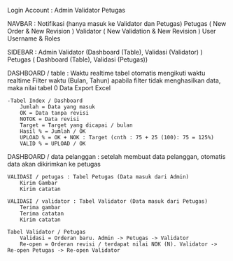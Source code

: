 Login Account :
    Admin
    Validator
    Petugas
    
NAVBAR :
    Notifikasi (hanya masuk ke Validator dan Petugas)
        Petugas ( New Order & New Revision )
        Validator ( New Validation & New Revision )
        User
        Username & Roles
        
SIDEBAR :
    Admin
    Validator (Dashboard (Table), Validasi (Validator) )
    Petugas ( Dashboard (Table), Validasi (Petugas))
    
DASHBOARD / table :
    Waktu realtime
    tabel otomatis mengikuti waktu realtime
    Filter waktu (Bulan, Tahun)
    apabila filter tidak menghasilkan data, maka nilai tabel 0
    Data Export Excel
    
    -Tabel Index / Dashboard
        Jumlah = Data yang masuk
        OK = Data tanpa revisi
        NOTOK = Data revisi
        Target = Target yang dicapai / bulan
        Hasil % = Jumlah / OK
        UPLOAD % = OK + NOK : Target (cnth : 75 + 25 (100): 75 = 125%)
        VALID % = UPLOAD / OK
        
DASHBOARD / data pelanggan :
    setelah membuat data pelanggan, otomatis data akan dikirimkan ke petugas
    
    VALIDASI / petugas : Tabel Petugas (Data masuk dari Admin)
        Kirim Gambar
        Kirim catatan
        
    VALIDASI / validator : Tabel Validator (Data masuk dari Petugas)
        Terima gambar
        Terima catatan
        Kirim catatan
        
    Tabel Validator / Petugas
        Validasi = Orderan baru. Admin -> Petugas -> Validator
        Re-open = Orderan revisi / terdapat nilai NOK (N). Validator -> Re-open Petugas -> Re-open Validator
